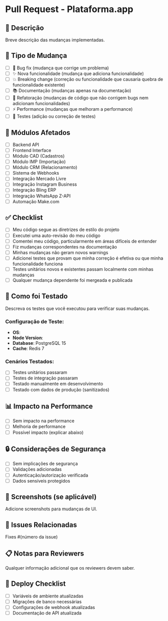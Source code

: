 # Pull Request - Plataforma.app

## 📝 Descrição
Breve descrição das mudanças implementadas.

## 🎯 Tipo de Mudança
- [ ] 🐛 Bug fix (mudança que corrige um problema)
- [ ] ✨ Nova funcionalidade (mudança que adiciona funcionalidade)
- [ ] 💥 Breaking change (correção ou funcionalidade que causaria quebra de funcionalidade existente)
- [ ] 📚 Documentação (mudanças apenas na documentação)
- [ ] 🔧 Refatoração (mudanças de código que não corrigem bugs nem adicionam funcionalidades)
- [ ] ⚡ Performance (mudanças que melhoram a performance)
- [ ] 🧪 Testes (adição ou correção de testes)

## 🚀 Módulos Afetados
- [ ] Backend API
- [ ] Frontend Interface
- [ ] Módulo CAD (Cadastros)
- [ ] Módulo IMP (Importação)
- [ ] Módulo CRM (Relacionamento)
- [ ] Sistema de Webhooks
- [ ] Integração Mercado Livre
- [ ] Integração Instagram Business
- [ ] Integração Bling ERP
- [ ] Integração WhatsApp Z-API
- [ ] Automação Make.com

## ✅ Checklist
- [ ] Meu código segue as diretrizes de estilo do projeto
- [ ] Executei uma auto-revisão do meu código
- [ ] Comentei meu código, particularmente em áreas difíceis de entender
- [ ] Fiz mudanças correspondentes na documentação
- [ ] Minhas mudanças não geram novos warnings
- [ ] Adicionei testes que provam que minha correção é efetiva ou que minha funcionalidade funciona
- [ ] Testes unitários novos e existentes passam localmente com minhas mudanças
- [ ] Qualquer mudança dependente foi mergeada e publicada

## 🧪 Como foi Testado
Descreva os testes que você executou para verificar suas mudanças.

### Configuração de Teste:
- **OS**: 
- **Node Version**: 
- **Database**: PostgreSQL 15
- **Cache**: Redis 7

### Cenários Testados:
- [ ] Testes unitários passaram
- [ ] Testes de integração passaram
- [ ] Testado manualmente em desenvolvimento
- [ ] Testado com dados de produção (sanitizados)

## 📊 Impacto na Performance
- [ ] Sem impacto na performance
- [ ] Melhoria de performance
- [ ] Possível impacto (explicar abaixo)

## 🔒 Considerações de Segurança
- [ ] Sem implicações de segurança
- [ ] Validações adicionadas
- [ ] Autenticação/autorização verificada
- [ ] Dados sensíveis protegidos

## 📸 Screenshots (se aplicável)
Adicione screenshots para mudanças de UI.

## 🔗 Issues Relacionadas
Fixes #(número da issue)

## 📋 Notas para Reviewers
Qualquer informação adicional que os reviewers devem saber.

## 🚀 Deploy Checklist
- [ ] Variáveis de ambiente atualizadas
- [ ] Migrações de banco necessárias
- [ ] Configurações de webhook atualizadas
- [ ] Documentação de API atualizada
